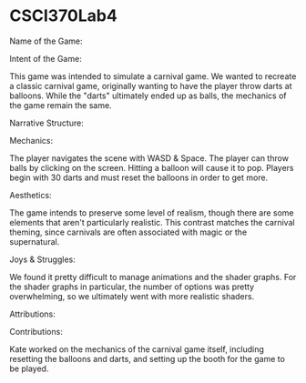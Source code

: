 # CSCI370Lab4

Name of the Game:



Intent of the Game: 

This game was intended to simulate a carnival game. We wanted to recreate a classic carnival game, originally wanting to have the player throw darts at balloons. While the "darts" ultimately ended up as balls, the mechanics of the game remain the same.


Narrative Structure:




Mechanics:

The player navigates the scene with WASD & Space. The player can throw balls by clicking on the screen. Hitting a balloon will cause it to pop. Players begin with 30 darts and must reset the balloons in order to get more.



Aesthetics:

The game intends to preserve some level of realism, though there are some elements that aren't particularly realistic. This contrast matches the carnival theming, since carnivals are often associated with magic or the supernatural.



Joys & Struggles:

We found it pretty difficult to manage animations and the shader graphs. For the shader graphs in particular, the number of options was pretty overwhelming, so we ultimately went with more realistic shaders. 


Attributions:




Contributions:

Kate worked on the mechanics of the carnival game itself, including resetting the balloons and darts, and setting up the booth for the game to be played. 


